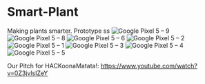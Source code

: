 # Smart-Plant
Making plants smarter.
Prototype ss
![Google Pixel 5 – 9](https://user-images.githubusercontent.com/57187039/112751881-e06a0e00-8fed-11eb-8917-be4909150a47.png)
![Google Pixel 5 – 8](https://user-images.githubusercontent.com/57187039/112751884-e233d180-8fed-11eb-9feb-939dd350ad9e.png)
![Google Pixel 5 – 6](https://user-images.githubusercontent.com/57187039/112751885-e364fe80-8fed-11eb-9e73-3347117f864d.png)
![Google Pixel 5 – 2](https://user-images.githubusercontent.com/57187039/112751886-e4962b80-8fed-11eb-8368-7a5130646d22.png)
![Google Pixel 5 – 1](https://user-images.githubusercontent.com/57187039/112751888-e52ec200-8fed-11eb-8edd-16717390c6dd.png)
![Google Pixel 5 – 3](https://user-images.githubusercontent.com/57187039/112751889-e5c75880-8fed-11eb-998b-67670648208e.png)
![Google Pixel 5 – 4](https://user-images.githubusercontent.com/57187039/112751891-e5c75880-8fed-11eb-838d-4547bf9bf1aa.png)
![Google Pixel 5 – 5](https://user-images.githubusercontent.com/57187039/112751892-e65fef00-8fed-11eb-8d8d-287e692188f9.png)

Our Pitch for HACKoonaMatata!:
https://www.youtube.com/watch?v=0Z3jvlsIZeY


